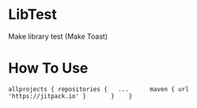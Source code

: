# LibTest
Make library test (Make Toast)

# How To Use
`
allprojects {
	repositories {	
		...		
		maven { url 'https://jitpack.io' }		
	}	
}
`
